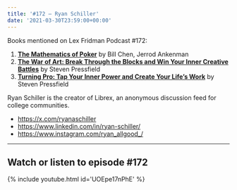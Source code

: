 ```yaml
---
title: '#172 – Ryan Schiller'
date: '2021-03-30T23:59:00+00:00'
---
```


Books mentioned on Lex Fridman Podcast #172:

1. <b><a href="https://amzn.to/3HE0sjP" target="_blank" rel="sponsored noopener noreferrer">The Mathematics of Poker</a></b> by Bill Chen, Jerrod Ankenman
2. <b><a href="https://amzn.to/3BCP5EZ" target="_blank" rel="sponsored noopener noreferrer">The War of Art: Break Through the Blocks and Win Your Inner Creative Battles</a></b> by Steven Pressfield
3. <b><a href="https://amzn.to/3j7h2yi" target="_blank" rel="sponsored noopener noreferrer">Turning Pro: Tap Your Inner Power and Create Your Life’s Work</a></b> by Steven Pressfield

<!--more-->

Ryan Schiller is the creator of Librex, an anonymous discussion feed for college communities.

- <a href="https://x.com/ryanaschiller" target="_blank">https://x.com/ryanaschiller</a>
- <a href="https://www.linkedin.com/in/ryan-schiller/" target="_blank">https://www.linkedin.com/in/ryan-schiller/</a>
- <a href="https://www.instagram.com/ryan_allgood_/" target="_blank">https://www.instagram.com/ryan_allgood_/</a>

- - - - - -

## Watch or listen to episode #172

{% include youtube.html id='UOEpe17nPhE' %}